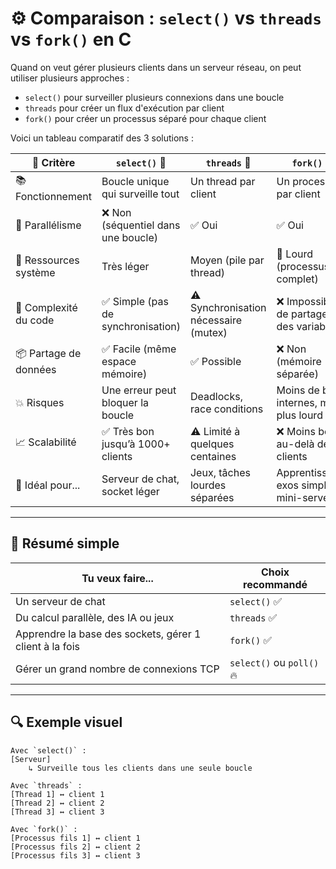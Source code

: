 # ⚙️ Comparaison : `select()` vs `threads` vs `fork()` en C

Quand on veut gérer plusieurs clients dans un serveur réseau, on peut utiliser plusieurs approches :  
- `select()` pour surveiller plusieurs connexions dans une boucle
- `threads` pour créer un flux d'exécution par client
- `fork()` pour créer un processus séparé pour chaque client

Voici un tableau comparatif des 3 solutions :

| 🧩 Critère                          | `select()` 🧲                        | `threads` 🧵                        | `fork()` 🍴                           |
|------------------------------------|-------------------------------------|-------------------------------------|----------------------------------------|
| 📚 Fonctionnement                  | Boucle unique qui surveille tout    | Un thread par client                | Un processus par client                |
| 🧵 Parallélisme                    | ❌ Non (séquentiel dans une boucle) | ✅ Oui                              | ✅ Oui                                 |
| 🔁 Ressources système              | Très léger                          | Moyen (pile par thread)            | 🐘 Lourd (processus complet)           |
| 🧠 Complexité du code              | ✅ Simple (pas de synchronisation)  | ⚠️ Synchronisation nécessaire (mutex) | ❌ Impossible de partager des variables |
| 📦 Partage de données              | ✅ Facile (même espace mémoire)     | ✅ Possible                         | ❌ Non (mémoire séparée)               |
| 💥 Risques                        | Une erreur peut bloquer la boucle   | Deadlocks, race conditions          | Moins de bugs internes, mais plus lourd |
| 📈 Scalabilité                    | ✅ Très bon jusqu’à 1000+ clients   | ⚠️ Limité à quelques centaines      | ❌ Moins bon au-delà de 50 clients     |
| 💬 Idéal pour...                  | Serveur de chat, socket léger       | Jeux, tâches lourdes séparées      | Apprentissage, exos simples, mini-serveur |

---

## 🧠 Résumé simple

| Tu veux faire...                                    | Choix recommandé     |
|------------------------------------------------------|-----------------------|
| Un serveur de chat                                  | `select()` ✅         |
| Du calcul parallèle, des IA ou jeux                 | `threads` ✅          |
| Apprendre la base des sockets, gérer 1 client à la fois | `fork()` ✅           |
| Gérer un grand nombre de connexions TCP             | `select()` ou `poll()` 🔥 |

---

## 🔍 Exemple visuel

```text
Avec `select()` :
[Serveur]
    ↳ Surveille tous les clients dans une seule boucle

Avec `threads` :
[Thread 1] ↔ client 1
[Thread 2] ↔ client 2
[Thread 3] ↔ client 3

Avec `fork()` :
[Processus fils 1] ↔ client 1
[Processus fils 2] ↔ client 2
[Processus fils 3] ↔ client 3
